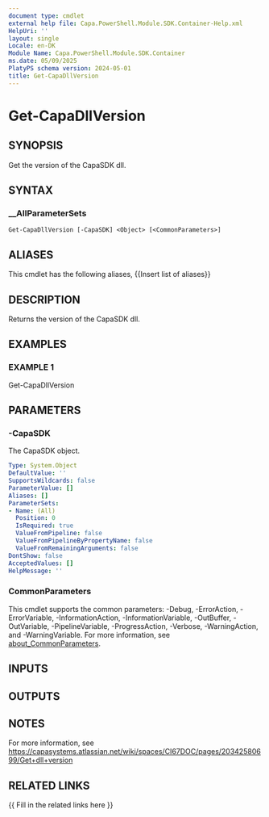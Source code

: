 ```yaml
---
document type: cmdlet
external help file: Capa.PowerShell.Module.SDK.Container-Help.xml
HelpUri: ''
layout: single
Locale: en-DK
Module Name: Capa.PowerShell.Module.SDK.Container
ms.date: 05/09/2025
PlatyPS schema version: 2024-05-01
title: Get-CapaDllVersion
---
```


# Get-CapaDllVersion

## SYNOPSIS

Get the version of the CapaSDK dll.

## SYNTAX

### __AllParameterSets

```
Get-CapaDllVersion [-CapaSDK] <Object> [<CommonParameters>]
```

## ALIASES

This cmdlet has the following aliases,
  {{Insert list of aliases}}

## DESCRIPTION

Returns the version of the CapaSDK dll.

## EXAMPLES

### EXAMPLE 1

Get-CapaDllVersion

## PARAMETERS

### -CapaSDK

The CapaSDK object.

```yaml
Type: System.Object
DefaultValue: ''
SupportsWildcards: false
ParameterValue: []
Aliases: []
ParameterSets:
- Name: (All)
  Position: 0
  IsRequired: true
  ValueFromPipeline: false
  ValueFromPipelineByPropertyName: false
  ValueFromRemainingArguments: false
DontShow: false
AcceptedValues: []
HelpMessage: ''
```

### CommonParameters

This cmdlet supports the common parameters: -Debug, -ErrorAction, -ErrorVariable,
-InformationAction, -InformationVariable, -OutBuffer, -OutVariable, -PipelineVariable,
-ProgressAction, -Verbose, -WarningAction, and -WarningVariable. For more information, see
[about_CommonParameters](https://go.microsoft.com/fwlink/?LinkID=113216).

## INPUTS

## OUTPUTS

## NOTES

For more information, see https://capasystems.atlassian.net/wiki/spaces/CI67DOC/pages/20342580699/Get+dll+version


## RELATED LINKS

{{ Fill in the related links here }}

